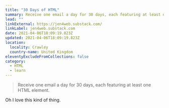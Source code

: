 ```yaml
---
title: "30 Days of HTML"
summary: Receive one email a day for 30 days, each featuring at least one HTML element.
lead: ""
linkExternal: https://jen4web.substack.com/
linkLabel: jen4web.substack.com
date: 2021-04-06T18:09:19.823Z
updated: 2021-04-06T18:09:19.823Z
location:
  locality: Crawley
  country-name: United Kingdom
eleventyExcludeFromCollections: false
category:
  - HTML
  - learn
---
```


> Receive one email a day for 30 days, each featuring at least one HTML element.

Oh I love this kind of thing.
